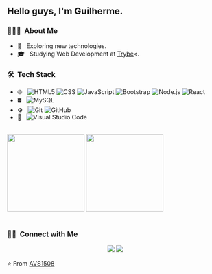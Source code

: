 <h2> Hello guys, I'm Guilherme.</h2>

<h3> 👨🏻‍💻 &nbsp;About Me </h3>

- 🤔 &nbsp; Exploring new technologies.
- 🎓 &nbsp; Studying Web Development at [Trybe](https://betrybe.com)<.

<h3> 🛠 &nbsp;Tech Stack</h3>

- 🌐 &nbsp;
  ![HTML5](https://img.shields.io/badge/-HTML5-333333?style=flat&logo=HTML5)
  ![CSS](https://img.shields.io/badge/-CSS-333333?style=flat&logo=CSS3&logoColor=1572B6)
  ![JavaScript](https://img.shields.io/badge/-JavaScript-333333?style=flat&logo=javascript)
  ![Bootstrap](https://img.shields.io/badge/-Bootstrap-333333?style=flat&logo=bootstrap&logoColor=563D7C)
  ![Node.js](https://img.shields.io/badge/-Node.js-333333?style=flat&logo=node.js)
  ![React](https://img.shields.io/badge/-React-333333?style=flat&logo=react)
- 🛢 &nbsp;
  ![MySQL](https://img.shields.io/badge/-MySQL-333333?style=flat&logo=mysql)
- ⚙️ &nbsp;
  ![Git](https://img.shields.io/badge/-Git-333333?style=flat&logo=git)
  ![GitHub](https://img.shields.io/badge/-GitHub-333333?style=flat&logo=github)
- 🔧 &nbsp;
  ![Visual Studio Code](https://img.shields.io/badge/-Visual%20Studio%20Code-333333?style=flat&logo=visual-studio-code&logoColor=007ACC)

<br/>

<div align="cente" href="https://github.com/AVS1508">
  <img height="180em" src="https://github-readme-stats.vercel.app/api?username=Guiroos&theme=buefy&show_icons=true" />
  <img height="180em" src="https://github-readme-stats.vercel.app/api/top-langs/?username=Guiroos&theme=buefy&layout=compact" />
</div>

<br/>

<h3> 🤝🏻 &nbsp;Connect with Me </h3>

<div align="center">
  <a href="https://www.linkedin.com/in/guilhermeroos/"><img src="https://img.shields.io/badge/-Guilherme%20Roos%20Ribeiro-0077B5?style=flat&logo=Linkedin&logoColor=white"/></a>
  <a href="mailto:guilherme.roosr@gmail.com"><img src="https://img.shields.io/badge/-guilherme.roosr@gmail.com-D14836?style=flat&logo=Gmail&logoColor=white"/></a>
</div>

⭐️ From [AVS1508](https://github.com/AVS1508)
